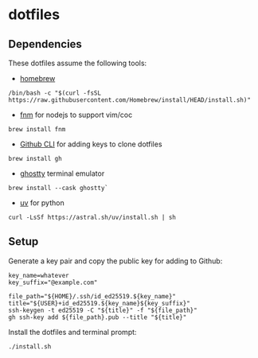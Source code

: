 # dotfiles

## Dependencies

These dotfiles assume the following tools:

- [homebrew](https://brew.sh)
```
/bin/bash -c "$(curl -fsSL https://raw.githubusercontent.com/Homebrew/install/HEAD/install.sh)"
```
- [fnm](https://github.com/Schniz/fnm) for nodejs to support vim/coc
```
brew install fnm
```
- [Github CLI]() for adding keys to clone dotfiles
```
brew install gh
```
- [ghostty](https://ghostty.org) terminal emulator
```
brew install --cask ghostty`
```
- [uv](https://github.com/astral-sh/uv) for python 
```
curl -LsSf https://astral.sh/uv/install.sh | sh
```

## Setup

Generate a key pair and copy the public key for adding to Github:
```
key_name=whatever
key_suffix="@example.com"

file_path="${HOME}/.ssh/id_ed25519.${key_name}"
title="${USER}+id_ed25519.${key_name}${key_suffix}"
ssh-keygen -t ed25519 -C "${title}" -f "${file_path}"
gh ssh-key add ${file_path}.pub --title "${title}"
```

Install the dotfiles and terminal prompt:
```
./install.sh
```
